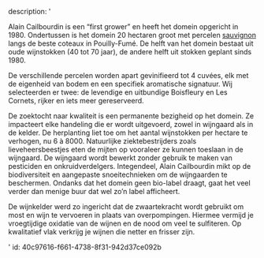 description: '<p>Alain Cailbourdin is een “first grower” en heeft het domein opgericht in 1980. Ondertussen is het domein 20 hectaren groot met percelen <a href="/nl/grape/sauvignon-blanc">sauvignon</a> langs de beste coteaux in Pouilly-Fumé. De helft van het domein bestaat uit oude wijnstokken (40 tot 70 jaar), de andere helft uit stokken geplant sinds 1980.</p><p>De verschillende percelen worden apart gevinifieerd tot 4 cuvées, elk met de eigenheid van bodem en een specifiek aromatische signatuur. Wij selecteerden er twee: de levendige en uitbundige Boisfleury en Les Cornets, rijker en iets meer gereserveerd.</p><p>De zoektocht naar kwaliteit is een permanente bezigheid op het domein. Ze impacteert elke handeling die er wordt uitgevoerd, zowel in wijngaard als in de kelder. De herplanting liet toe om het aantal wijnstokken per hectare te verhogen, nu 6 à 8000. Natuurlijke ziektebestrijders zoals lieveheersbeestjes eten de mijten op vooraleer ze kunnen toeslaan in de wijngaard. De wijngaard wordt bewerkt zonder gebruik te maken van pesticiden en onkruidverdelgers. Integendeel, Alain Cailbourdin mikt op de biodiversiteit en aangepaste snoeitechnieken om de wijngaarden te beschermen. Ondanks dat het domein geen bio-label draagt, gaat het veel verder dan menige buur dat wel zo’n label afficheert.</p><p>De wijnkelder werd zo ingericht dat de zwaartekracht wordt gebruikt om most en wijn te vervoeren in plaats van overpompingen. Hiermee vermijd je vroegtijdige oxidatie van de wijnen en de nood om veel te sulfiteren. Op kwalitatief vlak verkrijg je wijnen die netter en frisser zijn.</p>'
id: 40c97616-f661-4738-8f31-942d37ce092b
